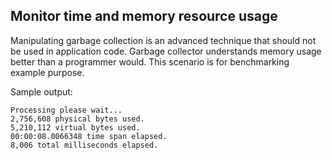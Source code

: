 ## Monitor time and memory resource usage 

Manipulating garbage collection is an advanced technique that should not be used in application code. Garbage collector understands memory usage better than a programmer would. This scenario is for benchmarking example purpose.

Sample output:
```
Processing please wait...
2,756,608 physical bytes used.
5,210,112 virtual bytes used.
00:00:08.0066348 time span elapsed.
8,006 total milliseconds elapsed.